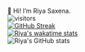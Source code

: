 👋 Hi! I’m Riya Saxena.
<br/>
![visitors](https://visitor-badge.laobi.icu/badge?page_id=29riyasaxena.29riyasaxena)
<br/>
[![GitHub Streak](http://github-readme-streak-stats.herokuapp.com?user=29riyasaxena&theme=radical&hide_border=true&date_format=M%20j%5B%2C%20Y%5D)](https://git.io/streak-stats)
<br/>
[![Riya's wakatime stats](https://github-readme-stats.vercel.app/api/wakatime?username=29riyasaxena&theme=radical)](https://github.com/29riyasaxena/github-readme-stats)
<br/>
![Riya's GitHub stats](https://github-readme-stats.vercel.app/api?username=29riyasaxena&show_icons=true&theme=radical)
<br/>
<!---
29riyasaxena/29riyasaxena is a ✨ special ✨ repository because its `README.md` (this file) appears on your GitHub profile.
You can click the Preview link to take a look at your changes.
--->
